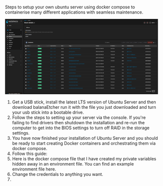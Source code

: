 Steps to setup your own ubuntu server using docker compose to containerise many different applications with seamless maintenance.

![Screenshot](Screenshots/portainer-screenshot.png)

1. Get a USB stick, install the latest LTS version of Ubuntu Server and then download balanaEtcher run it with the file you just downloaded and turn your usb stick into a bootable drive.
2. Follow the steps to setting up your server via the console. If you're failing to find drivers then shutdown the installation and re-run the computer to get into the BIOS settings to turn off RAID in the storage settings.
3. You have now finished your installation of Ubuntu Server and you should be ready to start creating Docker containers and orchestrating them via docker compose.
4. Follow this guide:
5. Here is the docker compose file that I have created my private variables hidden away in an environment file. You can find an example environment file here.
6. Change the credentials to anything you want.
7. 
